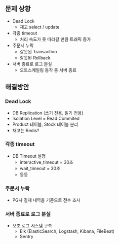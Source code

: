 ## 문제 상황

- Dead Lock
	- 재고 select / update
- 각종 timeout
	- 처리 속도가 못 따라갈 만큼 트래픽 증가
- 주문서 누락
	- 잘못된 Transaction
	- 잘못된 Rollback
- 서버 종료로 로그 분실
	- 오토스케일링 동작 중 서버 종료

## 해결방안
### Dead Lock
- DB Replication (쓰기 전용, 읽기 전용)
- Isolation Level = Read Commited
- Product 테이블, Stock 테이블 분리
- 재고는 Redis?

### 각종 timeout
- DB Timeout 설정
	- interactive_timeout = 30초
	- wait_timeout = 30초
	- 등등

### 주문서 누락
- PG사 결제 내역을 기준으로 전수 조사

### 서버 종료로 로그 분실
- 보조 로그 시스템 구축
	- Elk (ElasticSearch, Logstash, Kibana, FileBeat)
	- Sentry
